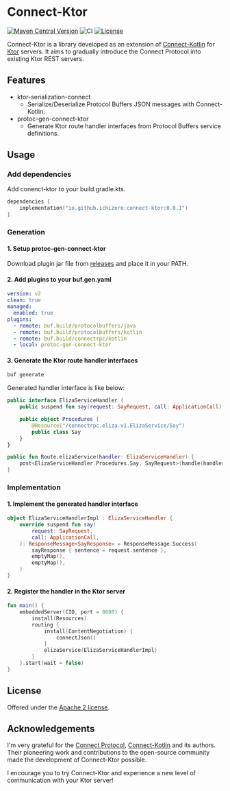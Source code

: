 # Connect-Ktor

[![Maven Central Version](https://img.shields.io/maven-central/v/io.github.ichizero/protoc-gen-connect-ktor)](https://central.sonatype.com/artifact/io.github.ichizero/protoc-gen-connect-ktor)
![CI](https://github.com/ichizero/connect-ktor/actions/workflows/ci.yml/badge.svg)
[![License](https://img.shields.io/badge/License-Apache_2.0-blue.svg)](https://opensource.org/licenses/Apache-2.0)

Connect-Ktor is a library developed as an extension of
[Connect-Kotlin](https://github.com/connectrpc/connect-kotlin)
for [Ktor](https://github.com/ktorio/ktor) servers.
It aims to gradually introduce the Connect Protocol into existing Ktor REST servers.

## Features

- ktor-serialization-connect
  - Serialize/Deserialize Protocol Buffers JSON messages with Connect-Kotlin.
- protoc-gen-connect-ktor
  - Generate Ktor route handler interfaces from Protocol Buffers service definitions.
    

## Usage

### Add dependencies

Add conenct-ktor to your build.gradle.kts.

```kotlin
dependencies {
    implementation("io.github.ichizero:connect-ktor:0.0.1")
}
```

### Generation

#### 1. Setup protoc-gen-connect-ktor

Download plugin jar file from [releases](https://github.com/ichizero/connect-ktor/releases) and place it in your PATH.

#### 2. Add plugins to your buf.gen.yaml

```yaml
version: v2
clean: true
managed:
  enabled: true
plugins:
  - remote: buf.build/protocolbuffers/java
  - remote: buf.build/protocolbuffers/kotlin
  - remote: buf.build/connectrpc/kotlin
  - local: protoc-gen-connect-ktor
```

#### 3. Generate the Ktor route handler interfaces

```bash
buf generate
```

Generated handler interface is like below:


```kotlin
public interface ElizaServiceHandler {
    public suspend fun say(request: SayRequest, call: ApplicationCall): ResponseMessage<SayResponse>

    public object Procedures {
        @Resource("/connectrpc.eliza.v1.ElizaService/Say")
        public class Say
    }
}

public fun Route.elizaService(handler: ElizaServiceHandler) {
    post<ElizaServiceHandler.Procedures.Say, SayRequest>(handle(handler::say))
}
```

### Implementation

#### 1. Implement the generated handler interface 

```kotlin
object ElizaServiceHandlerImpl : ElizaServiceHandler {
    override suspend fun say(
        request: SayRequest,
        call: ApplicationCall,
    ): ResponseMessage<SayResponse> = ResponseMessage.Success(
        sayResponse { sentence = request.sentence },
        emptyMap(),
        emptyMap(),
    )
}
```

#### 2. Register the handler in the Ktor server

```kotlin
fun main() {
    embeddedServer(CIO, port = 8080) {
        install(Resources)
        routing {
            install(ContentNegotiation) {
                connectJson()
            }
            elizaService(ElizaServiceHandlerImpl)
        }
    }.start(wait = false)
}
```

## License

Offered under the [Apache 2 license](https://github.com/ichizero/connect-ktor/blob/main/LICENSE).

## Acknowledgements

I'm very grateful for the [Connect Protocol](https://github.com/connectrpc/connect-go),
[Connect-Kotlin](https://github.com/connectrpc/connect-kotlin) and its authors.
Their pioneering work and contributions to the open-source community made the development of Connect-Ktor possible.

I encourage you to try Connect-Ktor and experience a new level of communication with your Ktor server!
